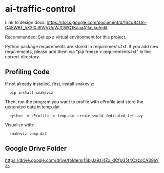 # ai-traffic-control

Link to design docs: https://docs.google.com/document/d/164u84Un-C45WBT_5X3l0JRWVUuWJGWQ1KaaaA1IaLko/edit

Recommended: Set up a virtual environment for this project.

Python package requirements are stored in requirements.txt. If you add new
requirements, please add them via "pip freeze > requirements.txt" in the correct
directory.

## Profiling Code

If not already installed, first, install snakeviz:
```
  pip install snakeviz
```
Then, run the program you want to profile with cProfile and store the generated data in temp.dat
```
  python -m cProfile -o temp.dat create_world_dedicated_left.py
```
Visualize with:
```
  snakeviz temp.dat
```

## Google Drive Folder
https://drive.google.com/drive/folders/1SbjJa9zi4Zx_dCfpG5t4CzzoCA89aYzk
